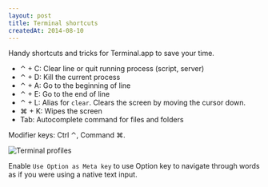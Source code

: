 ```yaml
---
layout: post
title: Terminal shortcuts
createdAt: 2014-08-10
---
```


Handy shortcuts and tricks for Terminal.app to save your time.

<!--more-->

- ⌃ + C: Clear line or quit running process (script, server)
- ⌃ + D: Kill the current process
- ⌃ + A: Go to the beginning of line
- ⌃ + E: Go to the end of line
- ⌃ + L: Alias for `clear`. Clears the screen by moving the cursor down.
- ⌘ + K: Wipes the screen
- Tab: Autocomplete command for files and folders

Modifier keys: Ctrl ⌃, Command ⌘.

![Terminal profiles](/images/terminal-shortcuts/terminal-option-key.png)

Enable `Use Option as Meta key` to use Option key to navigate through words as if you were using a native text input.
